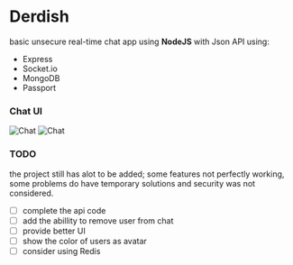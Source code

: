 # Derdish
basic unsecure real-time chat app using **NodeJS** with Json API using: 
- Express
- Socket.io
- MongoDB
- Passport

### Chat UI
![Chat](https://raw.github.com/raddadz/derdish001/master/imgs/login.png)
![Chat](https://raw.github.com/raddadz/derdish001/master/imgs/chat.png)

### TODO
the project still has alot to be added; some features not perfectly working, some problems do have temporary solutions and security was not considered.
- [ ] complete the api code
- [ ] add the abillity to remove user from chat
- [ ] provide better UI
- [ ] show the color of users as avatar
- [ ] consider using Redis
